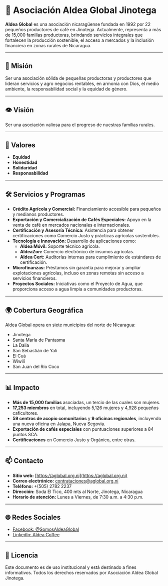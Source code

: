 # 🌿 Asociación Aldea Global Jinotega

**Aldea Global** es una asociación nicaragüense fundada en 1992 por 22 pequeños productores de café en Jinotega. Actualmente, representa a más de 15,000 familias productoras, brindando servicios integrales que fortalecen la producción sostenible, el acceso a mercados y la inclusión financiera en zonas rurales de Nicaragua.

---

## 🎯 Misión

Ser una asociación sólida de pequeñas productoras y productores que lideran servicios y agro negocios rentables, en armonía con Dios, el medio ambiente, la responsabilidad social y la equidad de género.

---

## 👁️ Visión

Ser una asociación valiosa para el progreso de nuestras familias rurales.

---

## 🌱 Valores

- **Equidad**
- **Honestidad**
- **Solidaridad**
- **Responsabilidad**

---

## 🛠️ Servicios y Programas

- **Crédito Agrícola y Comercial:** Financiamiento accesible para pequeños y medianos productores.
- **Exportación y Comercialización de Cafés Especiales:** Apoyo en la venta de café en mercados nacionales e internacionales.
- **Certificación y Asesoría Técnica:** Asistencia para obtener certificaciones como Comercio Justo y prácticas agrícolas sostenibles.
- **Tecnología e Innovación:** Desarrollo de aplicaciones como:
  - **Aldea Móvil:** Soporte técnico agrícola.
  - **AldeaZon:** Comercio electrónico de insumos agrícolas.
  - **Aldea Cert:** Auditorías internas para cumplimiento de estándares de certificación.
- **Microfinanzas:** Préstamos sin garantía para mejorar y ampliar explotaciones agrícolas, incluso en zonas remotas sin acceso a servicios financieros.
- **Proyectos Sociales:** Iniciativas como el Proyecto de Agua, que proporciona acceso a agua limpia a comunidades productoras.

---

## 🌍 Cobertura Geográfica

Aldea Global opera en siete municipios del norte de Nicaragua:

- Jinotega
- Santa María de Pantasma
- La Dalia
- San Sebastián de Yalí
- El Cuá
- Wiwilí
- San Juan del Río Coco

---

## 📊 Impacto

- **Más de 15,000 familias** asociadas, un tercio de las cuales son mujeres.
- **17,253 miembros** en total, incluyendo 5,126 mujeres y 4,928 pequeños caficultores.
- **59 centros de acopio comunitarios** y **9 oficinas regionales**, incluyendo una nueva oficina en Jalapa, Nueva Segovia.
- **Exportación de cafés especiales** con puntuaciones superiores a 84 puntos SCA.
- **Certificaciones** en Comercio Justo y Orgánico, entre otras.

---

## 📫 Contacto

- **Sitio web:** [https://aglobal.org.ni](https://aglobal.org.ni)
- **Correo electrónico:** contrataciones@aglobal.org.ni
- **Teléfono:** +(505) 2782 2237
- **Dirección:** Soda El Tico, 400 mts al Norte, Jinotega, Nicaragua
- **Horario de atención:** Lunes a Viernes, de 7:30 a.m. a 4:30 p.m.

---

## 🌐 Redes Sociales

- [Facebook: @SomosAldeaGlobal](https://www.facebook.com/SomosAldeaGlobal/)
- [LinkedIn: Aldea Coffee](https://ni.linkedin.com/company/aldeacoffee)

---

## 📄 Licencia

Este documento es de uso institucional y está destinado a fines informativos. Todos los derechos reservados por Asociación Aldea Global Jinotega.

